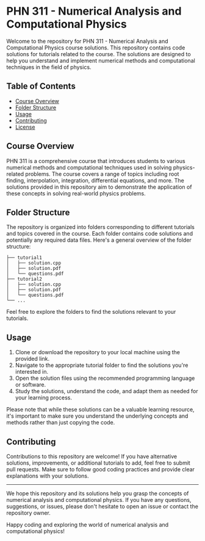 
# PHN 311 - Numerical Analysis and Computational Physics

Welcome to the repository for PHN 311 - Numerical Analysis and Computational Physics course solutions. This repository contains code solutions for tutorials related to the course. The solutions are designed to help you understand and implement numerical methods and computational techniques in the field of physics.

## Table of Contents

- [Course Overview](#course-overview)
- [Folder Structure](#folder-structure)
- [Usage](#usage)
- [Contributing](#contributing)
- [License](#license)

## Course Overview

PHN 311 is a comprehensive course that introduces students to various numerical methods and computational techniques used in solving physics-related problems. The course covers a range of topics including root finding, interpolation, integration, differential equations, and more. The solutions provided in this repository aim to demonstrate the application of these concepts in solving real-world physics problems.

## Folder Structure

The repository is organized into folders corresponding to different tutorials and topics covered in the course. Each folder contains code solutions and potentially any required data files. Here's a general overview of the folder structure:

```
├── tutorial1
│   ├── solution.cpp
│   ├── solution.pdf
│   └── questions.pdf
├── tutorial2
│   ├── solution.cpp
│   ├── solution.pdf
│   └── questions.pdf
└── ...
```

Feel free to explore the folders to find the solutions relevant to your tutorials.

## Usage

1. Clone or download the repository to your local machine using the provided link.
2. Navigate to the appropriate tutorial folder to find the solutions you're interested in.
3. Open the solution files using the recommended programming language or software.
4. Study the solutions, understand the code, and adapt them as needed for your learning process.

Please note that while these solutions can be a valuable learning resource, it's important to make sure you understand the underlying concepts and methods rather than just copying the code.

## Contributing

Contributions to this repository are welcome! If you have alternative solutions, improvements, or additional tutorials to add, feel free to submit pull requests. Make sure to follow good coding practices and provide clear explanations with your solutions.

---

We hope this repository and its solutions help you grasp the concepts of numerical analysis and computational physics. If you have any questions, suggestions, or issues, please don't hesitate to open an issue or contact the repository owner.

Happy coding and exploring the world of numerical analysis and computational physics!
